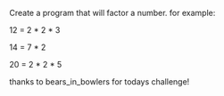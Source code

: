<div class="md"><p>Create a program that will factor a number. for example:</p>
<p>12 = 2 * 2 * 3</p>
<p>14 = 7 * 2</p>
<p>20 = 2 * 2 * 5</p>
<p>thanks to bears_in_bowlers for todays challenge!</p>
</div>
